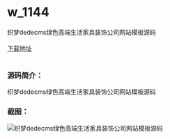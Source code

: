 # w_1144
织梦dedecms绿色高端生活家具装饰公司网站模板源码
<br/></br>
[下载地址](https://www.uuid2.com/1144.html "下载地址")
<br/></br>
<h3>源码简介：</h3>
<p>织梦dedecms绿色高端生活家具装饰公司网站模板源码<p>
<h3>截图：</h3>
<img src="https://www.uuid2.com/wp-content/uploads/img/202109/bc12aa5872.jpg" alt="织梦dedecms绿色高端生活家具装饰公司网站模板源码">
